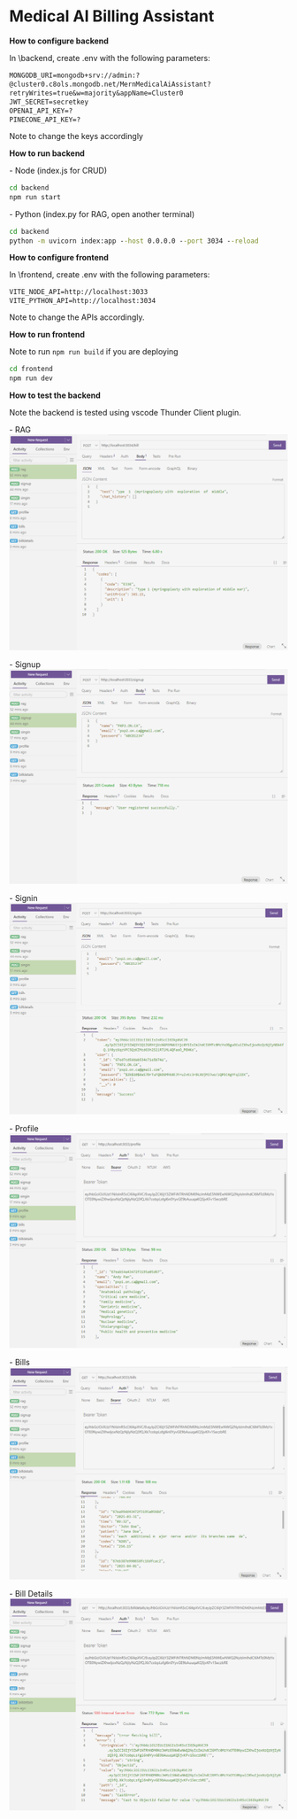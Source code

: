 # Medical AI Billing Assistant

**How to configure backend**

In \backend\, create .env with the following parameters:
```
MONGODB_URI=mongodb+srv://admin:?@cluster0.c8ols.mongodb.net/MernMedicalAiAssistant?retryWrites=true&w=majority&appName=Cluster0
JWT_SECRET=secretkey
OPENAI_API_KEY=?
PINECONE_API_KEY=?
```
Note to change the keys accordingly

**How to run backend**

\- Node (index.js for CRUD)
```cmd
cd backend 
npm run start
```

\- Python (index.py for RAG, open another terminal)
```cmd
cd backend
python -m uvicorn index:app --host 0.0.0.0 --port 3034 --reload
```

**How to configure frontend**

In \frontend, create .env with the following parameters:
```
VITE_NODE_API=http://localhost:3033
VITE_PYTHON_API=http://localhost:3034
```
Note to change the APIs accordingly.


**How to run frontend**

Note to run ```npm run build``` if you are deploying
```cmd
cd frontend
npm run dev
```

**How to test the backend**

Note the backend is tested using vscode Thunder Client plugin.

\- RAG<br>
![rag](./how_to_test_backend/rag.PNG)

\- Signup<br>
![signup](./how_to_test_backend/signup.PNG)

\- Signin<br>
![signin](./how_to_test_backend/signin.PNG)

\- Profile<br>
![profile](./how_to_test_backend/profile.PNG)

\- Bills<br>
![bills](./how_to_test_backend/bills.PNG)

\- Bill Details<br>
![billdetails](./how_to_test_backend/billdetails.PNG)
